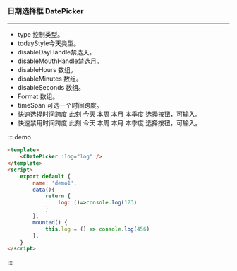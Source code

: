 ### 日期选择框  DatePicker
---
  <ul>
    <li>type 控制类型。</li>
    <li>todayStyle今天类型。</li>
    <li>disableDayHandle禁选天。</li>
    <li>disableMouthHandle禁选月。</li>
    <li>disableHours 数组。</li>
    <li>disableMinutes 数组。</li>
    <li>disableSeconds 数组。</li>
    <li>Format 数组。</li>
    <li>timeSpan 可选一个时间跨度。</li>
    <li>快速选择时间跨度 此刻 今天 本周 本月 本季度 选择按钮，可输入。</li>
    <li>快速禁用时间跨度 此刻 今天 本周 本月 本季度 选择按钮，可输入。</li>
  </ul>
  
::: demo
```html
<template>
    <CDatePicker :log="log" />
</template>    
<script>
    export default {
        name: 'demo1',
        data(){
            return {
                log: ()=>console.log(123)
            }
        },
        mounted() {
            this.log = () => console.log(456)
        },
    }
</script>
```
:::
